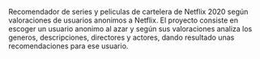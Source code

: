 Recomendador de series y peliculas de cartelera de Netflix 2020 según valoraciones de usuarios anonimos a Netflix. El proyecto consiste en escoger un usuario anonimo al azar y según sus valoraciones analiza los generos, descripciones, directores y actores, dando resultado unas recomendaciones para ese usuario.
